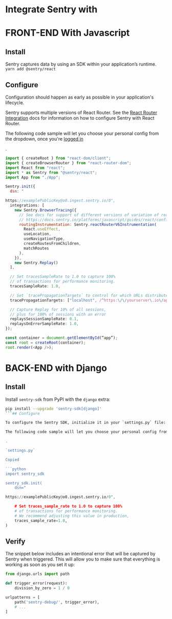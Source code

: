 # Integrate Sentry with 
# FRONT-END With Javascript
## Install

Sentry captures data by using an SDK within your application’s runtime.
`yarn add @sentry/react`

## Configure

Configuration should happen as early as possible in your application's lifecycle.

Sentry supports multiple versions of React Router. See the [React Router Integration](https://docs.sentry.io/platforms/javascript/guides/react/configuration/integrations/react-router/?original_referrer=https%3A%2F%2Fwww.google.com%2F) docs for information on how to configure Sentry with React Router.

The following code sample will let you choose your personal config from the dropdown, once you're [logged in](https://sentry.io/auth/login/?next=https://docs.sentry.io/platforms/javascript/guides/react/)

.


```javascript
import { createRoot } from "react-dom/client";
import { createBrowserRouter } from "react-router-dom";
import React from "react";
import * as Sentry from "@sentry/react";
import App from "./App";

Sentry.init({
  dsn: "
```

```javascript
https://examplePublicKey@o0.ingest.sentry.io/0",
  integrations: [
    new Sentry.BrowserTracing({
      // See docs for support of different versions of variation of react router
      // https://docs.sentry.io/platforms/javascript/guides/react/configuration/integrations/react-router/
      routingInstrumentation: Sentry.reactRouterV6Instrumentation(
        React.useEffect,
        useLocation,
        useNavigationType,
        createRoutesFromChildren,
        matchRoutes
      ),
    }),
    new Sentry.Replay()
  ],

  // Set tracesSampleRate to 1.0 to capture 100%
  // of transactions for performance monitoring.
  tracesSampleRate: 1.0,

  // Set `tracePropagationTargets` to control for which URLs distributed tracing should be enabled
  tracePropagationTargets: ["localhost", /^https:\/\/yourserver\.io\/api/],

  // Capture Replay for 10% of all sessions,
  // plus for 100% of sessions with an error
  replaysSessionSampleRate: 0.1,
  replaysOnErrorSampleRate: 1.0,
});

const container = document.getElementById(“app”);
const root = createRoot(container);
root.render(<App />);
```


# BACK-END with Django

## Install

Install `sentry-sdk` from PyPI with the `django` extra:


```bash
pip install --upgrade 'sentry-sdk[django]'
```## Configure

To configure the Sentry SDK, initialize it in your `settings.py` file:

The following code sample will let you choose your personal config from the dropdown, once you're [logged in](https://sentry.io/auth/login/?next=https://docs.sentry.io/platforms/python/guides/django/)

.

`settings.py`

Copied

```python
import sentry_sdk

sentry_sdk.init(
    dsn="
```

```python
https://examplePublicKey@o0.ingest.sentry.io/0",

    # Set traces_sample_rate to 1.0 to capture 100%
    # of transactions for performance monitoring.
    # We recommend adjusting this value in production,
    traces_sample_rate=1.0,
)
```

## Verify

The snippet below includes an intentional error that will be captured by Sentry when triggered. This will allow you to make sure that everything is working as soon as you set it up:

```python
from django.urls import path

def trigger_error(request):
    division_by_zero = 1 / 0

urlpatterns = [
    path('sentry-debug/', trigger_error),
    # ...
]
```


